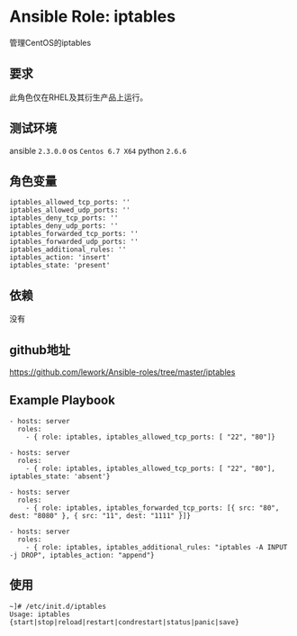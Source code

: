 # Ansible Role: iptables

管理CentOS的iptables

## 要求

此角色仅在RHEL及其衍生产品上运行。

## 测试环境

ansible `2.3.0.0`
os `Centos 6.7 X64`
python `2.6.6`

## 角色变量
    iptables_allowed_tcp_ports: ''
    iptables_allowed_udp_ports: ''
    iptables_deny_tcp_ports: ''
    iptables_deny_udp_ports: ''
    iptables_forwarded_tcp_ports: ''
    iptables_forwarded_udp_ports: ''
    iptables_additional_rules: ''
    iptables_action: 'insert'
    iptables_state: 'present'
    
## 依赖

没有

## github地址

https://github.com/lework/Ansible-roles/tree/master/iptables

## Example Playbook

    - hosts: server
      roles:
        - { role: iptables, iptables_allowed_tcp_ports: [ "22", "80"]}
        
    - hosts: server
      roles:
        - { role: iptables, iptables_allowed_tcp_ports: [ "22", "80"], iptables_state: 'absent'}

    - hosts: server
      roles:
        - { role: iptables, iptables_forwarded_tcp_ports: [{ src: "80", dest: "8080" }, { src: "11", dest: "1111" }]}
        
    - hosts: server
      roles:
        - { role: iptables, iptables_additional_rules: "iptables -A INPUT -j DROP", iptables_action: "append"}    

## 使用

```
~]# /etc/init.d/iptables 
Usage: iptables {start|stop|reload|restart|condrestart|status|panic|save}
```

